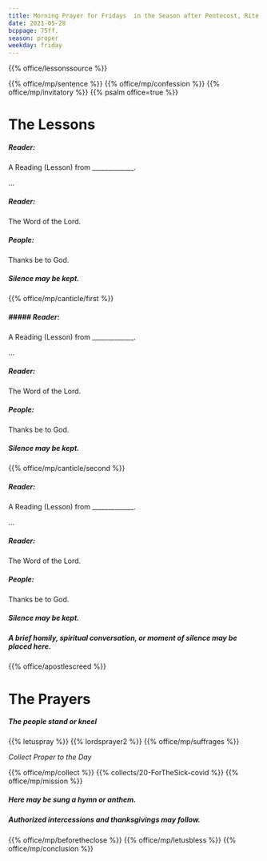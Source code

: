 ```yaml
---
title: Morning Prayer for Fridays  in the Season after Pentecost, Rite Two
date: 2021-05-28
bcppage: 75ff.
season: proper
weekday: friday
---
```


{{% office/lessonssource %}}

{{% office/mp/sentence %}}
{{% office/mp/confession %}}
{{% office/mp/invitatory  %}}
{{% psalm office=true %}}

# The Lessons
##### _Reader:_
A Reading (Lesson) from _____________.

...

##### _Reader:_
The Word of the Lord.

##### **People:**
Thanks be to God.

##### Silence may be kept.

{{% office/mp/canticle/first %}}
##### ##### _Reader:_
A Reading (Lesson) from _____________.

...

##### _Reader:_
The Word of the Lord.

##### **People:**
Thanks be to God.

##### Silence may be kept.

{{% office/mp/canticle/second %}}

##### _Reader:_
A Reading (Lesson) from _____________.

...

##### _Reader:_
The Word of the Lord.

##### **People:**
Thanks be to God.

##### Silence may be kept.

##### A brief homily, spiritual conversation, or moment of silence may be placed here.


{{% office/apostlescreed %}}

# The Prayers

##### The people stand or kneel
{{% letuspray %}}
{{% lordsprayer2 %}}
{{% office/mp/suffrages %}}

_Collect Proper to the Day_

{{% office/mp/collect %}}
{{% collects/20-ForTheSick-covid %}}
{{% office/mp/mission %}}

##### Here may be sung a hymn or anthem.

##### Authorized intercessions and thanksgivings may follow.

{{% office/mp/beforetheclose %}}
{{% office/mp/letusbless %}}
{{% office/mp/conclusion %}}
